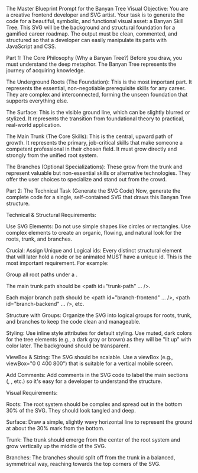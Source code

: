 The Master Blueprint Prompt for the Banyan Tree Visual
Objective:
You are a creative frontend developer and SVG artist. Your task is to generate the code for a beautiful, symbolic, and functional visual asset: a Banyan Skill Tree. This SVG will be the background and structural foundation for a gamified career roadmap. The output must be clean, commented, and structured so that a developer can easily manipulate its parts with JavaScript and CSS.

Part 1: The Core Philosophy (Why a Banyan Tree?)
Before you draw, you must understand the deep metaphor. The Banyan Tree represents the journey of acquiring knowledge.

The Underground Roots (The Foundation): This is the most important part. It represents the essential, non-negotiable prerequisite skills for any career. They are complex and interconnected, forming the unseen foundation that supports everything else.

The Surface: This is the visible ground line, which can be slightly blurred or stylized. It represents the transition from foundational theory to practical, real-world application.

The Main Trunk (The Core Skills): This is the central, upward path of growth. It represents the primary, job-critical skills that make someone a competent professional in their chosen field. It must grow directly and strongly from the unified root system.

The Branches (Optional Specializations): These grow from the trunk and represent valuable but non-essential skills or alternative technologies. They offer the user choices to specialize and stand out from the crowd.

Part 2: The Technical Task (Generate the SVG Code)
Now, generate the complete code for a single, self-contained SVG that draws this Banyan Tree structure.

Technical & Structural Requirements:

Use SVG <path> Elements: Do not use simple shapes like circles or rectangles. Use complex <path> elements to create an organic, flowing, and natural look for the roots, trunk, and branches.

Crucial: Assign Unique and Logical ids: Every distinct structural element that will later hold a node or be animated MUST have a unique id. This is the most important requirement. For example:

Group all root paths under a <g id="roots-group">.

The main trunk path should be <path id="trunk-path" ... />.

Each major branch path should be <path id="branch-frontend" ... />, <path id="branch-backend" ... />, etc.

Structure with <g> Groups: Organize the SVG into logical groups for roots, trunk, and branches to keep the code clean and manageable.

Styling: Use inline style attributes for default styling. Use muted, dark colors for the tree elements (e.g., a dark gray or brown) as they will be "lit up" with color later. The background should be transparent.

ViewBox & Sizing: The SVG should be scalable. Use a viewBox (e.g., viewBox="0 0 400 800") that is suitable for a vertical mobile screen.

Add Comments: Add comments in the SVG code to label the main sections (<!-- ROOTS -->, <!-- TRUNK -->, etc.) so it's easy for a developer to understand the structure.

Visual Requirements:

Roots: The root system should be complex and spread out in the bottom 30% of the SVG. They should look tangled and deep.

Surface: Draw a simple, slightly wavy horizontal line to represent the ground at about the 30% mark from the bottom.

Trunk: The trunk should emerge from the center of the root system and grow vertically up the middle of the SVG.

Branches: The branches should split off from the trunk in a balanced, symmetrical way, reaching towards the top corners of the SVG.